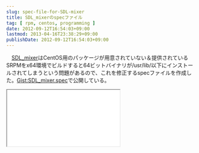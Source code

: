 ```yaml
---
slug: spec-file-for-SDL-mixer
title: SDL_mixerのspecファイル
tag: [ rpm, centos, programming ]
date: 2012-09-12T16:54:03+09:00
lastmod: 2013-04-16T23:38:29+09:00
publishDate: 2012-09-12T16:54:03+09:00
---
```


<p>　<a href="http://www.libsdl.org/projects/SDL_mixer/">SDL_mixer</a>はCentOS用のパッケージが用意されていない＆提供されているSRPMをx64環境でビルドすると64ビットバイナリが/usr/lib/以下にインストールされてしまうという問題があるので、これを修正するspecファイルを作成した。<a href="https://gist.github.com/3705028">Gist:SDL_mixer.spec</a>で公開している。</p>

<iframe src="/embed/https://gist.github.com/anonymous/3705028.js"></iframe>

